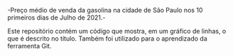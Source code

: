 -Preço médio de venda da gasolina na cidade de São Paulo nos 10 primeiros dias de Julho de 2021.-

Este repositório contém um código que mostra, em um gráfico de linhas, o que é descrito no título. Também foi utilizado para o aprendizado da ferramenta Git.
